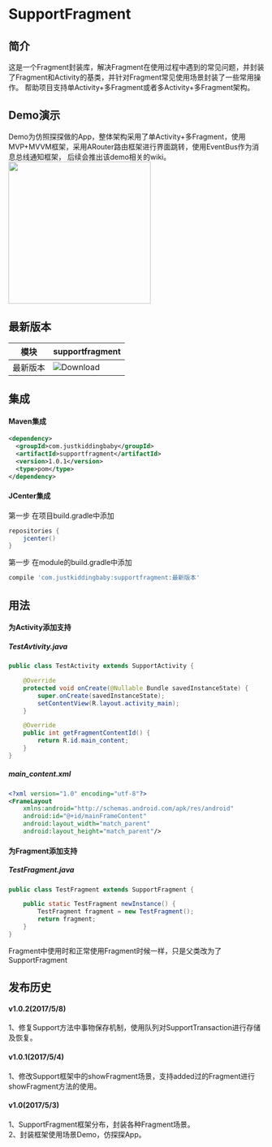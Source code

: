# SupportFragment
## 简介
  这是一个Fragment封装库，解决Fragment在使用过程中遇到的常见问题，并封装了Fragment和Activity的基类，并针对Fragment常见使用场景封装了一些常用操作。
帮助项目支持单Activity+多Fragment或者多Activity+多Fragment架构。

## Demo演示
  Demo为仿照探探做的App，整体架构采用了单Activity+多Fragment，使用MVP+MVVM框架，采用ARouter路由框架进行界面跳转，使用EventBus作为消息总线通知框架，
后续会推出该demo相关的wiki。  
<img src="/gif/auth.gif" width="280px"/>

## 最新版本
模块|supportfragment
---|---
最新版本|![Download](https://api.bintray.com/packages/jkb/maven/supportfragment/images/download.svg)

## 集成
#### Maven集成
```xml
<dependency>
  <groupId>com.justkiddingbaby</groupId>
  <artifactId>supportfragment</artifactId>
  <version>1.0.1</version>
  <type>pom</type>
</dependency>
```
#### JCenter集成
第一步 在项目build.gradle中添加
```gradle
repositories {
    jcenter()
}
```
第一步 在module的build.gradle中添加
```gradle
compile 'com.justkiddingbaby:supportfragment:最新版本'
```
## 用法
#### 为Activity添加支持
##### TestAvtivity.java
```java
public class TestActivity extends SupportActivity {

    @Override
    protected void onCreate(@Nullable Bundle savedInstanceState) {
        super.onCreate(savedInstanceState);
        setContentView(R.layout.activity_main);
    }

    @Override
    public int getFragmentContentId() {
        return R.id.main_content;
    }
}
```
##### main_content.xml
```xml
<?xml version="1.0" encoding="utf-8"?>
<FrameLayout
    xmlns:android="http://schemas.android.com/apk/res/android"
    android:id="@+id/mainFrameContent"
    android:layout_width="match_parent"
    android:layout_height="match_parent"/>
```
#### 为Fragment添加支持
##### TestFragment.java
```java
public class TestFragment extends SupportFragment {

    public static TestFragment newInstance() {
        TestFragment fragment = new TestFragment();
        return fragment;
    }
}
```
Fragment中使用时和正常使用Fragment时候一样，只是父类改为了SupportFragment
## 发布历史
#### v1.0.2(2017/5/8)
1、修复Support方法中事物保存机制，使用队列对SupportTransaction进行存储及恢复。
#### v1.0.1(2017/5/4)
1、修改Support框架中的showFragment场景，支持added过的Fragment进行showFragment方法的使用。
#### v1.0(2017/5/3)
1、SupportFragment框架分布，封装各种Fragment场景。  
2、封装框架使用场景Demo，仿探探App。
